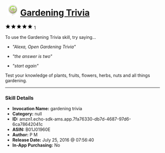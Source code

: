 # &nbsp;<img src="skill_icon" alt="Gardening Trivia icon" width="36"> [Gardening Trivia](http://alexa.amazon.com/#skills/amzn1.echo-sdk-ams.app.7fa76330-db7d-4687-97d6-6ca78642041c)
![5 stars](../../images/ic_star_black_18dp_1x.png)![5 stars](../../images/ic_star_black_18dp_1x.png)![5 stars](../../images/ic_star_black_18dp_1x.png)![5 stars](../../images/ic_star_black_18dp_1x.png)![5 stars](../../images/ic_star_black_18dp_1x.png) 1

To use the Gardening Trivia skill, try saying...

* *"Alexa, Open Gardening Trivia"*

* *"the answer is two"*

* *"start again"*

Test your knowledge of plants, fruits, flowers, herbs, nuts and all things gardening.

***

### Skill Details

* **Invocation Name:** gardening trivia
* **Category:** null
* **ID:** amzn1.echo-sdk-ams.app.7fa76330-db7d-4687-97d6-6ca78642041c
* **ASIN:** B01J01960E
* **Author:** P M
* **Release Date:** July 25, 2016 @ 07:56:40
* **In-App Purchasing:** No
